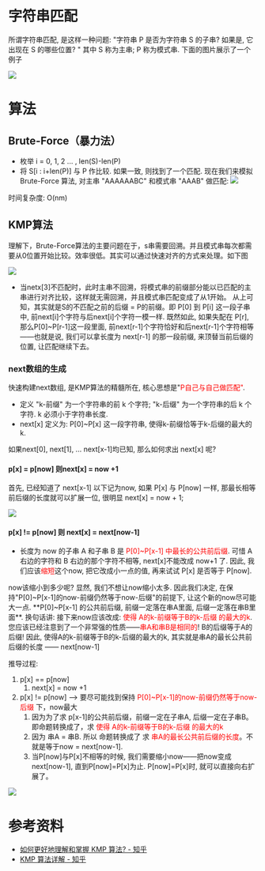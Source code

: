 
# 字符串匹配
所谓字符串匹配, 是这样一种问题: "字符串 P 是否为字符串 S 的子串? 如果是, 它出现在 S 的哪些位置? " 其中 S 称为主串; P 称为模式串. 下面的图片展示了一个例子

![](http://image.clickear.top/20220329101940.png)

# 算法

## Brute-Force（暴力法）

+ 枚举 i = 0, 1, 2 ... , len(S)-len(P)
+ 将 S[i : i+len(P)] 与 P 作比较. 如果一致, 则找到了一个匹配. 
现在我们来模拟 Brute-Force 算法, 对主串 "AAAAAABC" 和模式串 "AAAB" 做匹配: 
![](http://image.clickear.top/20220329102108.png)

时间复杂度: O(nm)

## KMP算法
理解下，Brute-Force算法的主要问题在于，s串需要回溯。并且模式串每次都需要从0位置开始比较。效率很低。其实可以通过快速对齐的方式来处理。如下图

![](http://image.clickear.top/20220329102358.png)


+ 当netx[3]不匹配时，此时主串不回溯，将模式串的前缀部分能以已匹配的主串进行对齐比较，这样就无需回溯，并且模式串匹配变成了从1开始。
从上可知，其实就是S的不匹配之前的后缀 = P的前缀。即
P[0] 到 P[i] 这一段子串中, 前next[i]个字符与后next[i]个字符一模一样. 既然如此, 如果失配在 P[r], 那么P[0]~P[r-1]这一段里面, 前next[r-1]个字符恰好和后next[r-1]个字符相等——也就是说, 我们可以拿长度为 next[r-1] 的那一段前缀, 来顶替当前后缀的位置, 让匹配继续下去。

### next数组的生成
快速构建next数组, 是KMP算法的精髓所在, 核心思想是"<font color=#ff0000>P自己与自己做匹配"</font>. 
+ 定义 "k-前缀" 为一个字符串的前 k 个字符;  "k-后缀" 为一个字符串的后 k 个字符. k 必须小于字符串长度. 
+ next[x] 定义为:  P[0]~P[x] 这一段字符串, 使得k-前缀恰等于k-后缀的最大的k.

如果next[0], next[1], ... next[x-1]均已知, 那么如何求出 next[x] 呢? 
#### p[x] = p[now] 则next[x] = now +1

首先, 已经知道了 next[x-1] 以下记为now, 如果 P[x] 与 P[now] 一样, 那最长相等前后缀的长度就可以扩展一位, 很明显 next[x] = now + 1;

![](http://image.clickear.top/20220329111558.png)


#### p[x] != p[now] 则 next[x] = next[now-1]
+ 长度为 now 的子串 A 和子串 B 是 <font color=#ff0000>P[0]~P[x-1] 中最长的公共前后缀</font>. 可惜 A 右边的字符和 B 右边的那个字符不相等, next[x]不能改成 now+1 了. 因此, 我们应该<font color=#ff0000>缩短</font>这个now, 把它改成小一点的值, 再来试试 P[x] 是否等于 P[now].

now该缩小到多少呢? 显然, 我们不想让now缩小太多. 因此我们决定, 在保持"P[0]~P[x-1]的now-前缀仍然等于now-后缀"的前提下, 让这个新的now尽可能大一点.  **P[0]~P[x-1] 的公共前后缀, 前缀一定落在串A里面, 后缀一定落在串B里面**. 换句话讲: 接下来now应该改成: <font color=#ff0000>使得 A的k-前缀等于B的k-后缀 的最大的k</font>.
您应该已经注意到了一个非常强的性质——<font color=#ff0000>串A和串B是相同的</font>! B的后缀等于A的后缀! 因此, 使得A的k-前缀等于B的k-后缀的最大的k, 其实就是串A的最长公共前后缀的长度 —— next[now-1]

推导过程:
1. p[x] == p[now]
	1. next[x] = now +1
2. p[x] != p[now] --> 要尽可能找到保持 <font color=#ff0000>P[0]~P[x-1]的now-前缀仍然等于now-后缀</font> 下，now最大
	1. 因为为了求 p[x-1]的公共前后缀，前缀一定在子串A, 后缀一定在子串B。即命题转换成了，求  <font color=#ff0000>使得 A的k-前缀等于B的k-后缀 的最大的k</font>
	2. 因为 串A = 串B. 所以 命题转换成了 求 <font color=#ff0000>串A的最长公共前后缀的长度</font>。不就是等于now = next[now-1].
	3. 当P[now]与P[x]不相等的时候, 我们需要缩小now——把now变成next[now-1], 直到P[now]=P[x]为止. P[now]=P[x]时, 就可以直接向右扩展了。



![](http://image.clickear.top/20220329111145.png)







# 参考资料
+ [如何更好地理解和掌握 KMP 算法? - 知乎](https://www.zhihu.com/question/21923021)
+ [KMP 算法详解 - 知乎](https://zhuanlan.zhihu.com/p/83334559)